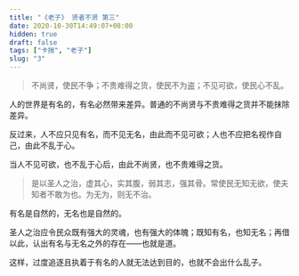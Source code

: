 ```yaml
---
title: "《老子》 贤者不贤 第三"
date: 2020-10-30T14:49:07+08:00
hidden: true
draft: false
tags: ["卡揣", "老子"]
slug: "3"
---
```


> 不尚贤，使民不争；不贵难得之货，使民不为盗；不见可欲，使民心不乱。

人的世界是有名的，有名必然带来差异。普通的不尚贤与不贵难得之货并不能抹除差异。

反过来，人不应只见有名，而不见无名，由此而不见可欲；人也不应把名视作自己，由此不乱于心。

当人不见可欲，也不乱于心后，由此不尚贤，也不贵难得之货。

> 是以圣人之治，虚其心，实其腹，弱其志，强其骨。常使民无知无欲，使夫知者不敢为也。为无为，则无不治。

有名是自然的，无名也是自然的。

圣人之治应令民众既有强大的灵魂，也有强大的体魄；既知有名，也知无名；再借以此，认出有名与无名之外的存在——也就是道。

这样，过度追逐且执着于有名的人就无法达到目的，也就不会出什么乱子。